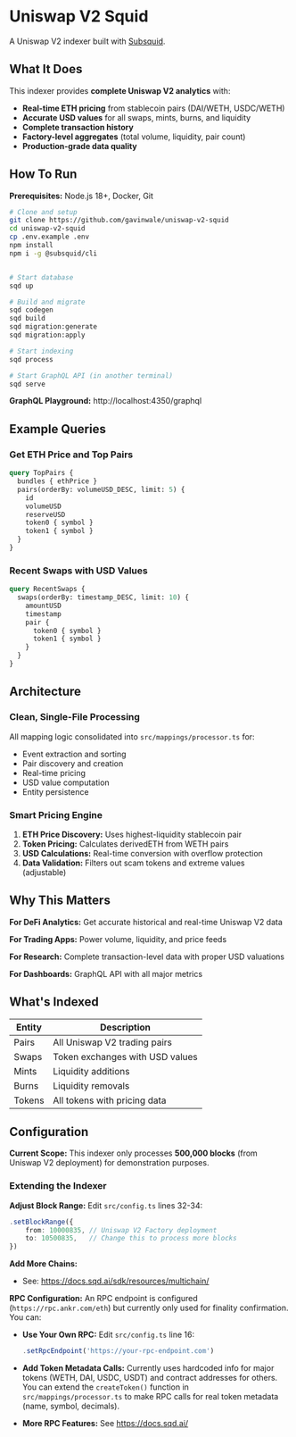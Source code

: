 ﻿# Uniswap V2 Squid

A Uniswap V2 indexer built with [Subsquid](https://www.sqd.ai/).

## What It Does

This indexer provides **complete Uniswap V2 analytics** with:

- **Real-time ETH pricing** from stablecoin pairs (DAI/WETH, USDC/WETH)
- **Accurate USD values** for all swaps, mints, burns, and liquidity
- **Complete transaction history**
- **Factory-level aggregates** (total volume, liquidity, pair count)
- **Production-grade data quality**

## How To Run

**Prerequisites:** Node.js 18+, Docker, Git

```bash
# Clone and setup
git clone https://github.com/gavinwale/uniswap-v2-squid
cd uniswap-v2-squid
cp .env.example .env
npm install
npm i -g @subsquid/cli


# Start database
sqd up

# Build and migrate
sqd codegen
sqd build
sqd migration:generate
sqd migration:apply

# Start indexing
sqd process

# Start GraphQL API (in another terminal)
sqd serve
```

**GraphQL Playground:** http://localhost:4350/graphql

## Example Queries

### Get ETH Price and Top Pairs
```graphql
query TopPairs {
  bundles { ethPrice }
  pairs(orderBy: volumeUSD_DESC, limit: 5) {
    id
    volumeUSD
    reserveUSD
    token0 { symbol }
    token1 { symbol }
  }
}
```

### Recent Swaps with USD Values
```graphql
query RecentSwaps {
  swaps(orderBy: timestamp_DESC, limit: 10) {
    amountUSD
    timestamp
    pair {
      token0 { symbol }
      token1 { symbol }
    }
  }
}
```

## Architecture

### Clean, Single-File Processing
All mapping logic consolidated into `src/mappings/processor.ts` for:
- Event extraction and sorting
- Pair discovery and creation
- Real-time pricing
- USD value computation
- Entity persistence

### Smart Pricing Engine
1. **ETH Price Discovery:** Uses highest-liquidity stablecoin pair
2. **Token Pricing:** Calculates derivedETH from WETH pairs
3. **USD Calculations:** Real-time conversion with overflow protection
4. **Data Validation:** Filters out scam tokens and extreme values (adjustable)

## Why This Matters

**For DeFi Analytics:** Get accurate historical and real-time Uniswap V2 data

**For Trading Apps:** Power volume, liquidity, and price feeds

**For Research:** Complete transaction-level data with proper USD valuations

**For Dashboards:** GraphQL API with all major metrics

## What's Indexed

| Entity | Description |
|--------|-------------|
| Pairs | All Uniswap V2 trading pairs |
| Swaps | Token exchanges with USD values |
| Mints | Liquidity additions |
| Burns | Liquidity removals |
| Tokens | All tokens with pricing data |

## Configuration

**Current Scope:** This indexer only processes **500,000 blocks** (from Uniswap V2 deployment) for demonstration purposes.

### Extending the Indexer

**Adjust Block Range:** Edit `src/config.ts` lines 32-34:
```typescript
.setBlockRange({
    from: 10000835, // Uniswap V2 Factory deployment
    to: 10500835,   // Change this to process more blocks
})
```

**Add More Chains:**
- See: https://docs.sqd.ai/sdk/resources/multichain/

**RPC Configuration:** An RPC endpoint is configured (`https://rpc.ankr.com/eth`) but currently only used for finality confirmation. You can:

- **Use Your Own RPC:** Edit `src/config.ts` line 16:
  ```typescript
  .setRpcEndpoint('https://your-rpc-endpoint.com')
  ```

- **Add Token Metadata Calls:** Currently uses hardcoded info for major tokens (WETH, DAI, USDC, USDT) and contract addresses for others. You can extend the `createToken()` function in `src/mappings/processor.ts` to make RPC calls for real token metadata (name, symbol, decimals).

- **More RPC Features:** See https://docs.sqd.ai/


